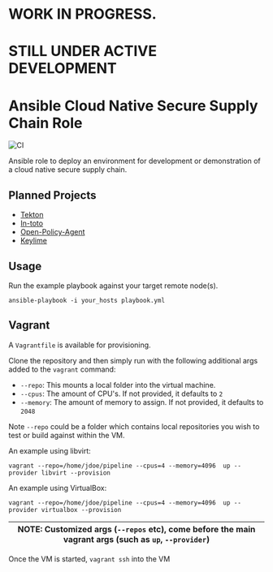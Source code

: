 # WORK IN PROGRESS.
# STILL UNDER ACTIVE DEVELOPMENT

Ansible Cloud Native Secure Supply Chain Role
=============================================

![CI](https://github.com/redhat-octo-security/ansible-cnssc-pipeline-role/workflows/CI/badge.svg)

Ansible role to deploy an environment for development or demonstration of a
cloud native secure supply chain.

Planned Projects
----------------

* [Tekton](https://tekton.dev/)
* [In-toto](https://in-toto.io/)
* [Open-Policy-Agent](https://www.openpolicyagent.org/)
* [Keylime](https://keylime.dev/)

Usage
-----

Run the example playbook against your target remote node(s).

```
ansible-playbook -i your_hosts playbook.yml
```
Vagrant
-------

A `Vagrantfile` is available for provisioning.

Clone the repository and then simply run with the following additional args
added to the `vagrant` command:

* `--repo`: This mounts a local folder into the virtual machine.
* `--cpus`: The amount of CPU's. If not provided, it defaults to `2`
* `--memory`: The amount of memory to assign.  If not provided, it defaults to `2048`


Note `--repo` could be a folder which contains local repositories you wish to test or build against within the VM.


An example using libvirt:

```
vagrant --repo=/home/jdoe/pipeline --cpus=4 --memory=4096  up --provider libvirt --provision
```

An example using VirtualBox:

```
vagrant --repo=/home/jdoe/pipeline --cpus=4 --memory=4096  up --provider virtualbox --provision
```

| NOTE: Customized args (`--repos` etc), come before the main vagrant args (such as `up`, `--provider`) |
| --- |

Once the VM is started, `vagrant ssh` into the VM
